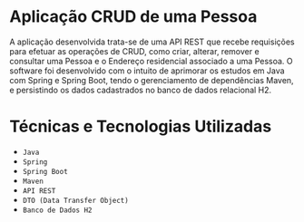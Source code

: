 # Aplicação CRUD de uma Pessoa

A aplicação desenvolvida trata-se de uma API REST que recebe requisições para efetuar as operações de CRUD, como criar, alterar, remover e consultar uma Pessoa e o Endereço residencial associado a uma Pessoa. O software foi desenvolvido com o intuito de aprimorar os estudos em Java com Spring e Spring Boot, tendo o gerenciamento de dependências Maven, e persistindo os dados cadastrados no banco de dados relacional H2.

# Técnicas e Tecnologias Utilizadas

- `Java`
- `Spring`
- `Spring Boot`
- `Maven`
- `API REST`
- `DTO (Data Transfer Object)`
- `Banco de Dados H2`
